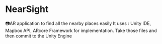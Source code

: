 # NearSight
:camera:AR application to find all the nearby places easily
It uses : Unity IDE, Mapbox API, ARcore Framework for implementation.
Take those files and then commit to the Unity Engine 
